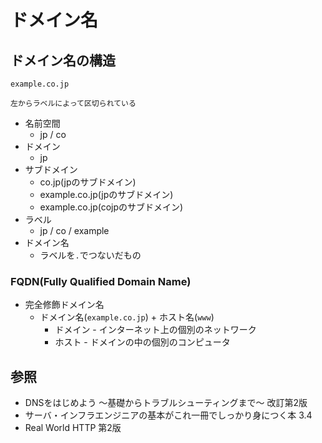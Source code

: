 # ドメイン名
## ドメイン名の構造
```
example.co.jp

左からラベルによって区切られている
```

- 名前空間
  - jp / co
- ドメイン
  - jp
- サブドメイン
  - co.jp(jpのサブドメイン)
  - example.co.jp(jpのサブドメイン)
  - example.co.jp(cojpのサブドメイン)
- ラベル
  - jp / co / example
- ドメイン名
  - ラベルを`.`でつないだもの

### FQDN(Fully Qualified Domain Name)
- 完全修飾ドメイン名
  - ドメイン名(`example.co.jp`) + ホスト名(`www`)
    - ドメイン - インターネット上の個別のネットワーク
    - ホスト   - ドメインの中の個別のコンピュータ

## 参照
- DNSをはじめよう ～基礎からトラブルシューティングまで～ 改訂第2版
- サーバ・インフラエンジニアの基本がこれ一冊でしっかり身につく本 3.4
- Real World HTTP 第2版
